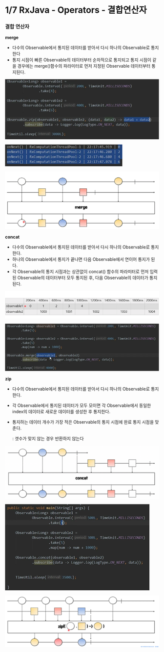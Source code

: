 # 1/7 RxJava - Operators - 결합연산자

### 결합 연산자

**merge**

- 다수의 Observable에서 통지된 데이터를 받아서 다시 하나의 Observable로 통지한다
- 통지 시점이 빠른 Observable의 데이터부터 순차적으로 통지되고 통지 시점이 같을 경우에는 merge()함수의 파라미터로 먼저 지정된 Observable 데이터부터 통지된다.

![스크린샷 2022-01-07 오후 12.39.28.png](1.png)

![스크린샷 2022-01-07 오후 12.40.42.png](2.png)

![스크린샷 2022-01-07 오후 12.41.27.png](3.png)

**concat**

- 다수의 Observable에서 통지된 데이터를 받아서 다시 하나의 Observable로 통지한다.
- 하나의 Observable에서 통지가 끝나면 다음 Observable에서 연이어 통지가 된다.
- 각 Observable의 통지 시점과는 상관없이 concat() 함수의 파라미터로 먼저 입력된 Observable의 데이터부터 모두 통지된 후, 다음 Observable의 데이터가 통지된다.

![스크린샷 2022-01-07 오후 12.47.39.png](4.png)

![스크린샷 2022-01-07 오후 12.47.53.png](5.png)

**zip**

- 다수의 Observable에서 통지된 데이터를 받아서 다시 하나의 Observable로 통지한다.
- 각 Observable에서 통지된 데이터가 모두 모이면 각 Observable에서 동일한 index의 데이터로 새로운 데이터를 생성한 후 통지한다.
- 통지하는 데이터 개수가 가장 적은 Observable의 통지 시점에 완료 통지 시점을 맞춘다.
    
    : 갯수가 맞지 않는 경우 반환하지 않는다
    

![스크린샷 2022-01-07 오후 12.57.15.png](6.png)

![스크린샷 2022-01-07 오후 1.00.50.png](7.png)

![스크린샷 2022-01-07 오후 1.01.58.png](8.png)